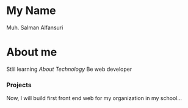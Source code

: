 # My Name

Muh. Salman Alfansuri
# About me

Stlil learning *About Technology*
Be web developer

### Projects
Now, I will build first front end web for my organization in my school...
